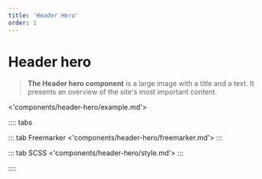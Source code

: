 ```yaml
---
title: 'Header Hero'
order: 1
---
```


# Header hero

> **The Header hero component** is a large image with a title and a text. It presents an overview of the site's most important content.

<'components/header-hero/example.md'>

:::: tabs

::: tab Freemarker
<'components/header-hero/freemarker.md'>
:::

::: tab SCSS
<'components/header-hero/style.md'>
:::

::::